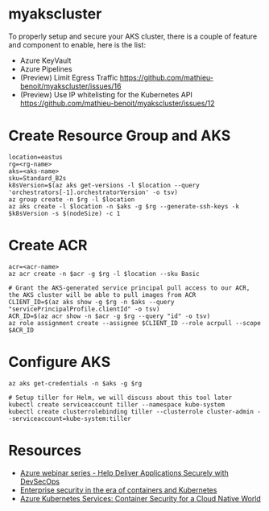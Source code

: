 # myakscluster

To properly setup and secure your AKS cluster, there is a couple of feature and component to enable, here is the list:


- Azure KeyVault
- Azure Pipelines
- (Preview) Limit Egress Traffic https://github.com/mathieu-benoit/myakscluster/issues/16
- (Preview) Use IP whitelisting for the Kubernetes API https://github.com/mathieu-benoit/myakscluster/issues/12

# Create Resource Group and AKS

```
location=eastus
rg=<rg-name>
aks=<aks-name>
sku=Standard_B2s
k8sVersion=$(az aks get-versions -l $location --query 'orchestrators[-1].orchestratorVersion' -o tsv)
az group create -n $rg -l $location
az aks create -l $location -n $aks -g $rg --generate-ssh-keys -k $k8sVersion -s $(nodeSize) -c 1
```

# Create ACR

```
acr=<acr-name>
az acr create -n $acr -g $rg -l $location --sku Basic

# Grant the AKS-generated service principal pull access to our ACR, the AKS cluster will be able to pull images from ACR
CLIENT_ID=$(az aks show -g $rg -n $aks --query "servicePrincipalProfile.clientId" -o tsv)
ACR_ID=$(az acr show -n $acr -g $rg --query "id" -o tsv)
az role assignment create --assignee $CLIENT_ID --role acrpull --scope $ACR_ID
```

# Configure AKS

```
az aks get-credentials -n $aks -g $rg

# Setup tiller for Helm, we will discuss about this tool later
kubectl create serviceaccount tiller --namespace kube-system
kubectl create clusterrolebinding tiller --clusterrole cluster-admin --serviceaccount=kube-system:tiller
```

# Resources

- [Azure webinar series - Help Deliver Applications Securely with DevSecOps](https://info.microsoft.com/ww-ondemand-help-deliver-applications-securely-with-devsecops-us.html)
- [Enterprise security in the era of containers and Kubernetes](https://mybuild.techcommunity.microsoft.com/sessions/77061)
- [Azure Kubernetes Services: Container Security for a Cloud Native World](https://info.cloudops.com/azure-kubernetes-services-container-security)
